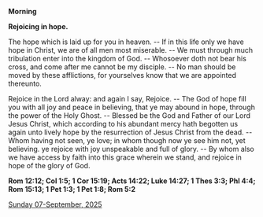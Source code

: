 **Morning**

**Rejoicing in hope.**
 
The hope which is laid up for you in heaven. -- If in this life only we have hope in Christ, we are of all men most miserable. -- We must through much tribulation enter into the kingdom of God. -- Whosoever doth not bear his cross, and come after me cannot be my disciple. -- No man should be moved by these afflictions, for yourselves know that we are appointed thereunto.
 
Rejoice in the Lord alway: and again I say, Rejoice. -- The God of hope fill you with all joy and peace in believing, that ye may abound in hope, through the power of the Holy Ghost. -- Blessed be the God and Father of our Lord Jesus Christ, which according to his abundant mercy hath begotten us again unto lively hope by the resurrection of Jesus Christ from the dead. -- Whom having not seen, ye love; in whom though now ye see him not, yet believing. ye rejoice with joy unspeakable and full of glory. -- By whom also we have access by faith into this grace wherein we stand, and rejoice in hope of the glory of God.  

**Rom 12:12; Col 1:5; 1 Cor 15:19; Acts 14:22; Luke 14:27; 1 Thes 3:3; Phl 4:4; Rom 15:13; 1 Pet 1:3; 1 Pet 1:8; Rom 5:2**

[Sunday 07-September, 2025](https://t.me/daily_light)
